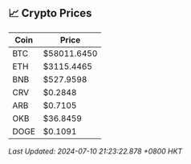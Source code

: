## 📈 Crypto Prices

| Coin | Price |
| ---- | ----- |
| BTC | $58011.6450 |
| ETH | $3115.4465 |
| BNB | $527.9598 |
| CRV | $0.2848 |
| ARB | $0.7105 |
| OKB | $36.8459 |
| DOGE | $0.1091 |

_Last Updated: 2024-07-10 21:23:22.878 +0800 HKT_